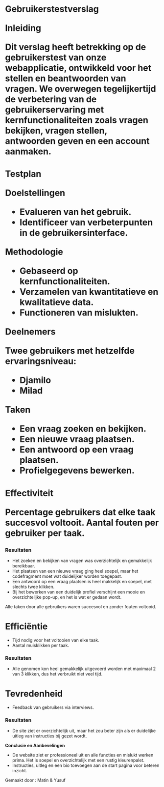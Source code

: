 <h1>Gebruikerstestverslag

**Inleiding**

Dit verslag heeft betrekking op de gebruikerstest van onze webapplicatie, ontwikkeld voor het stellen en beantwoorden van vragen. We overwegen tegelijkertijd de verbetering van de gebruikerservaring met kernfunctionaliteiten zoals vragen bekijken, vragen stellen, antwoorden geven en een account aanmaken.

<h1>Testplan

**Doelstellingen**

- Evalueren van het gebruik.
- Identificeer van verbeterpunten in de gebruikersinterface.

**Methodologie**


- Gebaseerd op kernfunctionaliteiten.
- Verzamelen van kwantitatieve en kwalitatieve data.
- Functioneren van mislukten.

**Deelnemers**

Twee gebruikers met hetzelfde ervaringsniveau:

- Djamilo
- Milad

**Taken**

- Een vraag zoeken en bekijken.
- Een nieuwe vraag plaatsen.
- Een antwoord op een vraag plaatsen.
- Profielgegevens bewerken.

<h1>Effectiviteit

Percentage gebruikers dat elke taak succesvol voltooit.
Aantal fouten per gebruiker per taak.

<h3>Resultaten</h3>


- Het zoeken en bekijken van vragen was overzichtelijk en gemakkelijk bereikbaar.
- Het plaatsen van een nieuwe vraag ging heel soepel, maar het codefragment moet wat duidelijker worden toegepast.
- Een antwoord op een vraag plaatsen is heel makkelijk en soepel, met slechts twee klikken.
- Bij het bewerken van een duidelijk profiel verschijnt een mooie en overzichtelijke pop-up, en het is wat er gedaan wordt.


Alle taken door alle gebruikers waren succesvol en zonder fouten voltooid.

<h1>Efficiëntie</h1>

- Tijd nodig voor het voltooien van elke taak.
- Aantal muisklikken per taak.


<h3>Resultaten</h3>

- Alle genomen kon heel gemakkelijk uitgevoerd worden met maximaal 2 van 3 klikken, dus het verbruikt niet veel tijd.

<h1>Tevredenheid</h1>

- Feedback van gebruikers via interviews.

<h3>Resultaten</h3>

- De site ziet er overzichtelijk uit, maar het zou beter zijn als er duidelijke uitleg van instructies bij gezet wordt.

**Conclusie en Aanbevelingen**

- De website ziet er professioneel uit en alle functies en mislukt werken prima. Het is soepel en overzichtelijk met een rustig kleurenpalet.
- Instructies, uitleg en een bio toevoegen aan de start pagina voor beteren inzicht.


Gemaakt door :
Matin & Yusuf
